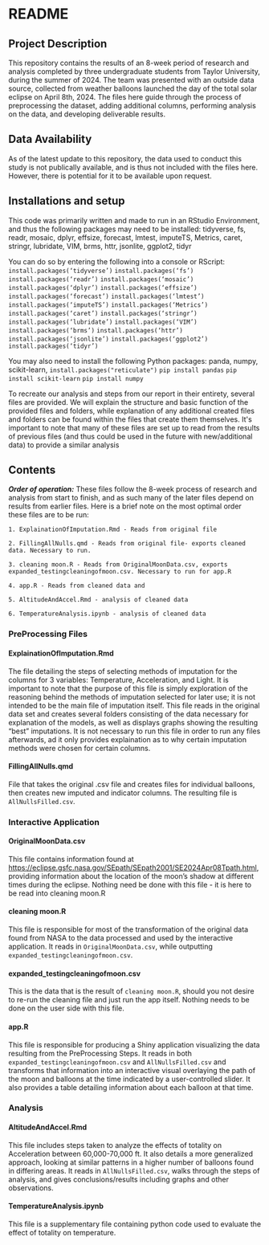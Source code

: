 # README

## Project Description
This repository contains the results of an 8-week period of research and analysis completed by three undergraduate students from Taylor University, during the summer of 2024. The team was presented with an outside data source, collected from weather balloons launched the day of the total solar eclipse on April 8th, 2024. The files here guide through the process of preprocessing the dataset, adding additional columns, performing analysis on the data, and developing deliverable results. 

## Data Availability
As of the latest update to this repository, the data used to conduct this study is not publically available, and is thus not included with the files here. However, there is potential for it to be available upon request. 

## Installations and setup
This code was primarily written and made to run in an RStudio Environment, and thus the following packages may need to be installed:
tidyverse, fs, readr, mosaic, dplyr, effsize, forecast, lmtest, imputeTS, Metrics, caret, stringr, lubridate, VIM, brms, httr, jsonlite, ggplot2, tidyr

You can do so by entering the following into a console or RScript:
`install.packages(‘tidyverse’)`
`install.packages(‘fs’)`
`install.packages(‘readr’)`
`install.packages(‘mosaic’)`
`install.packages(‘dplyr’)`
`install.packages(‘effsize’)`
`install.packages(‘forecast’)`
`install.packages(‘lmtest’)`
`install.packages(‘imputeTS’)`
`install.packages(‘Metrics’)`
`install.packages(‘caret’)`
`install.packages(‘stringr’)`
`install.packages(‘lubridate’)`
`install.packages(‘VIM’)`
`install.packages(‘brms’)`
`install.packages(‘httr’)`
`install.packages(‘jsonlite’)`
`install.packages(‘ggplot2’)`
`install.packages(‘tidyr’)`

You may also need to install the following Python packages: panda, numpy, scikit-learn, 
`install.packages("reticulate")`
`pip install pandas`
`pip install scikit-learn`
`pip install numpy`


To recreate our analysis and steps from our report in their entirety, several files are provided. We will explain the structure and basic function of the provided files and folders, while explanation of any additional created files and folders can be found within the files that create them themselves. It's important to note that many of these files are set up to read from the results of previous files (and thus could be used in the future with new/additional data) to provide a similar analysis

## Contents
***Order of operation:*** These files follow the 8-week process of research and analysis from start to finish, and as such many of the later files depend on results from earlier files. Here is a brief note on the most optimal order these files are to be run:

	1. ExplainationOfImputation.Rmd - Reads from original file
		
	2. FillingAllNulls.qmd - Reads from original file- exports cleaned data. Necessary to run.
	
	3. cleaning moon.R - Reads from OriginalMoonData.csv, exports expanded_testingcleaningofmoon.csv. Necessary to run for app.R
	
	4. app.R - Reads from cleaned data and 
	 
	5. AltitudeAndAccel.Rmd - analysis of cleaned data
	 
	6. TemperatureAnalysis.ipynb - analysis of cleaned data
      
### PreProcessing Files

#### ExplainationOfImputation.Rmd  
The file detailing the steps of selecting methods of imputation for the columns for 3 variables: Temperature, Acceleration, and Light. It is important to note that the purpose of this file is simply exploration of the reasoning behind the methods of imputation selected for later use; it is not intended to be the main file of imputation itself. This file reads in the original data set and creates several folders consisting of the data necessary for explanation of the models, as well as displays graphs showing the resulting “best” imputations. It is not necessary to run this file in order to run any files afterwards, ad it only provides explaination as to why certain imputation methods were chosen for certain columns.

#### FillingAllNulls.qmd 
File that takes the original .csv file and creates files for individual balloons, then creates new imputed and indicator columns. The resulting file is `AllNullsFilled.csv`.

### Interactive Application

#### OriginalMoonData.csv 
This file contains information found at https://eclipse.gsfc.nasa.gov/SEpath/SEpath2001/SE2024Apr08Tpath.html, providing information about the location of the moon’s shadow at different times during the eclipse. Nothing need be done with this file - it is here to be read into cleaning moon.R

#### cleaning moon.R 
This file is responsible for most of the transformation of the original data found from NASA to the data processed and used by the interactive application. It reads in `OriginalMoonData.csv`, while outputting `expanded_testingcleaningofmoon.csv`.

#### expanded_testingcleaningofmoon.csv 
This is the data that is the result of `cleaning moon.R`, should you not desire to re-run the cleaning file and just run the app itself. Nothing needs to be done on the user side with this file.

#### app.R 
This file is responsible for producing a Shiny application visualizing the data resulting from the PreProcessing Steps. It reads in both `expanded_testingcleaningofmoon.csv` and `AllNullsFilled.csv` and transforms that information into an interactive visual overlaying the path of the moon and balloons at the time indicated by a user-controlled slider. It also provides a table detailing information about each balloon at that time. 
	
### Analysis
#### AltitudeAndAccel.Rmd 
This file includes steps taken to analyze the effects of totality on Acceleration between 60,000-70,000 ft. It also details a more generalized approach, looking at similar patterns in a higher number of balloons found in differing areas. It reads in `AllNullsFilled.csv`, walks through the steps of analysis, and gives conclusions/results including graphs and other observations. 

#### TemperatureAnalysis.ipynb
This file is a supplementary file containing python code used to evaluate the effect of totality on temperature. 
